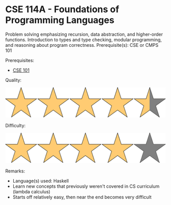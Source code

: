 # CSE 114A - Foundations of Programming Languages

Problem solving emphasizing recursion, data abstraction, and higher-order functions. Introduction to types and type checking, modular programming, and reasoning about program correctness. Prerequisite(s): CSE or CMPS 101

Prerequisites:

- [CSE 101](CSE101.md)

Quality: 

![](../Media/4_5star.png)

Difficulty: 

![](../Media/4star.png)

Remarks:

- Language(s) used: Haskell
- Learn new concepts that previously weren't covered in CS curriculum (lambda calculus)
- Starts off relatively easy, then near the end becomes very difficult